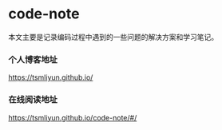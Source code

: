 # code-note

本文主要是记录编码过程中遇到的一些问题的解决方案和学习笔记。

### 个人博客地址
https://tsmliyun.github.io/

### 在线阅读地址
https://tsmliyun.github.io/code-note/#/

